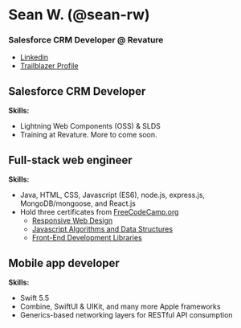 # Sean W. (@sean-rw)
### Salesforce CRM Developer @ Revature
- [Linkedin](https://www.linkedin.com/in/seanrwhitley/)
- [Trailblazer Profile](https://trailblazer.me/id/sean-rw)


## Salesforce CRM Developer
**Skills:**
- Lightning Web Components (OSS) & SLDS
- Training at Revature. More to come soon.

## Full-stack web engineer
**Skills:**
- Java, HTML, CSS, Javascript (ES6), node.js, express.js, MongoDB/mongoose, and React.js
- Hold three certificates from [FreeCodeCamp.org](https://www.freecodecamp.org/)
  - [Responsive Web Design](https://freecodecamp.org/certification/fcc7cd96e00-5824-40de-95f2-6f1f722b37d7/responsive-web-design)
  - [Javascript Algorithms and Data Structures](https://www.freecodecamp.org/certification/fcc7cd96e00-5824-40de-95f2-6f1f722b37d7/javascript-algorithms-and-data-structures)
  - [Front-End Development Libraries](https://www.freecodecamp.org/certification/fcc7cd96e00-5824-40de-95f2-6f1f722b37d7/front-end-development-libraries)

## Mobile app developer
**Skills:**
- Swift 5.5
- Combine, SwiftUI & UIKit, and many more Apple frameworks
- Generics-based networking layers for RESTful API consumption
